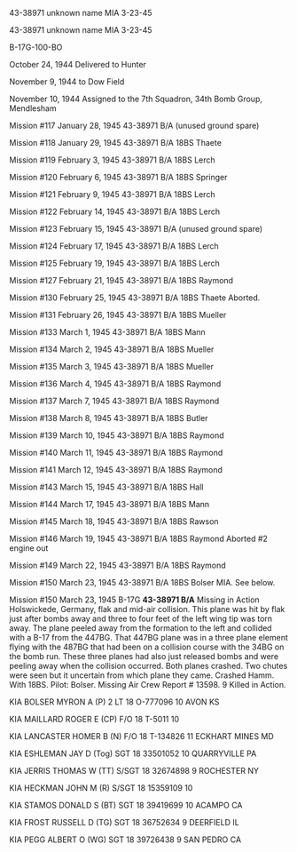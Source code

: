 





43-38971 unknown name MIA 3-23-45






 




43-38971 unknown name MIA 3-23-45

B-17G-100-BO

October 24, 1944 Delivered to Hunter

November 9, 1944 to Dow Field

November 10, 1944 Assigned to the 7th Squadron,
34th Bomb Group, Mendlesham

Mission #117 January 28, 1945 43-38971 B/A (unused ground
spare)

Mission #118 January 29, 1945 43-38971 B/A 18BS Thaete

Mission #119 February 3, 1945 43-38971 B/A 18BS Lerch

Mission #120 February 6, 1945 43-38971 B/A 18BS Springer

Mission #121 February 9, 1945 43-38971 B/A 18BS Lerch

Mission #122 February 14, 1945 43-38971 B/A 18BS Lerch

Mission #123 February 15, 1945 43-38971 B/A (unused ground
spare)

Mission #124 February 17, 1945 43-38971 B/A 18BS Lerch

Mission #125 February 19, 1945 43-38971 B/A 18BS Lerch

Mission #127 February 21, 1945 43-38971 B/A 18BS Raymond

Mission #130 February 25, 1945 43-38971 B/A 18BS
Thaete Aborted.

Mission #131 February 26, 1945 43-38971 B/A 18BS Mueller

Mission #133 March 1, 1945 43-38971 B/A 18BS Mann

Mission #134 March 2, 1945 43-38971 B/A 18BS Mueller

Mission #135 March 3, 1945 43-38971 B/A 18BS Mueller

Mission #136 March 4, 1945 43-38971 B/A 18BS Raymond

Mission #137 March 7, 1945 43-38971 B/A 18BS Raymond

Mission #138 March 8, 1945 43-38971 B/A 18BS Butler

Mission #139 March 10, 1945 43-38971 B/A 18BS Raymond

Mission #140 March 11, 1945 43-38971 B/A 18BS Raymond

Mission #141 March 12, 1945 43-38971 B/A 18BS Raymond

Mission #143 March 15, 1945 43-38971 B/A 18BS Hall

Mission #144 March 17, 1945 43-38971 B/A 18BS Mann

Mission #145 March 18, 1945 43-38971 B/A 18BS Rawson

Mission #146 March 19, 1945 43-38971 B/A 18BS
Raymond Aborted #2 engine out

Mission #149 March 22, 1945 43-38971 B/A 18BS Raymond

Mission #150 March 23, 1945 43-38971 B/A 18BS
Bolser
MIA. See below.

Mission #150 March 23, 1945 B-17G **43-38971 B/A** Missing
in Action Holswickede, Germany, flak and mid-air collision. This plane was hit
by flak just after bombs away and three to four feet of the left wing tip was
torn away. The plane peeled away from the formation to the left and collided
with a B-17 from the 447BG. That 447BG plane was in a three plane element
flying with the 487BG that had been on a collision course with the 34BG on the
bomb run. These three planes had also just released bombs and were peeling away
when the collision occurred. Both planes crashed. Two chutes were seen but it
uncertain from which plane they came. Crashed Hamm. With 18BS. Pilot: Bolser.
Missing Air Crew Report \# 13598\. 9 Killed in Action.

KIA BOLSER MYRON A
(P)
2 LT 18
O-777096
10 AVON KS

KIA MAILLARD ROGER E
(CP)
F/O
18
T-5011
10

KIA LANCASTER HOMER B
(N)
F/O
18
T-134826
11
ECKHART MINES MD

KIA ESHLEMAN JAY D
(Tog)
SGT
18
33501052
10 QUARRYVILLE PA

KIA JERRIS THOMAS W
(TT)
S/SGT
18
32674898
9
ROCHESTER NY

KIA HECKMAN JOHN M
(R)
S/SGT 18
15359109
10

KIA STAMOS DONALD S
(BT)
SGT
18
39419699
10 ACAMPO
CA

KIA FROST RUSSELL D
(TG)
SGT 18
36752634
9
DEERFIELD IL

KIA PEGG ALBERT O
(WG)
SGT 18
39726438
9 SAN
PEDRO CA





